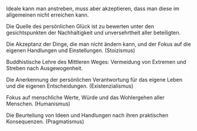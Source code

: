 Ideale kann man anstreben, muss aber akzeptieren, dass man diese im allgemeinen nicht erreichen kann.

Die Quelle des persönlichen Glück ist zu bewerten unter den gesichtspunkten der Nachhaltigkeit und unversehrtheit aller beteiligten.

Die Akzeptanz der Dinge, die man nicht ändern kann, und der Fokus auf die eigenen Handlungen und Einstellungen. (Stoizismus)

Buddhistische Lehre des Mittleren Weges: Vermeidung von Extremen und Streben nach Ausgewogenheit.

Die Anerkennung der persönlichen Verantwortung für das eigene Leben und die eigenen Entscheidungen. (Existenzialismus)

Fokus auf menschliche Werte, Würde und das Wohlergehen aller Menschen. (Humanismus)

Die Beurteilung von Ideen und Handlungen nach ihren praktischen Konsequenzen. (Pragmatismus)
